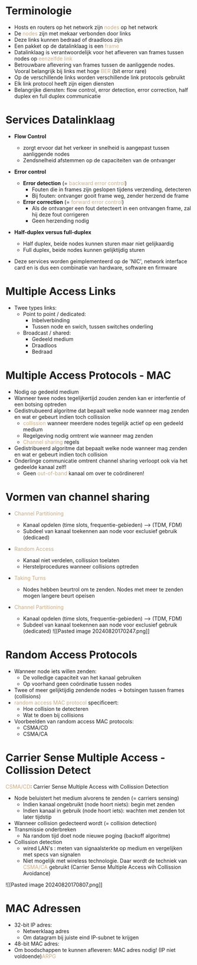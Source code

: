 # Terminologie
- Hosts en routers op het network zijn <span style="color:#c8ab83;">nodes</span> op het network
- De <span style="color:#c8ab83;">nodes</span> zijn met mekaar verbonden door links
- Deze links kunnen bedraad of draadloos zijn
- Een pakket op de datalinklaag is een <span style="color:#c8ab83;">frame</span>
- Datalinklaag is verantwoordelijk voor het afleveren van frames tussen nodes op <span style="color:#c8ab83;">eenzelfde link</span>
- Betrouwbare aflevering van frames tussen de aanliggende nodes. Vooral belangrijk bij links met hoge <span style="color:#c8ab83;">BER</span> (bit error rare)
- Op de verschillende links worden verschillende link protocols gebruikt
- Elk link protocol heeft zijn eigen diensten
- Belangrijke diensten: flow control, error detection, error correction, half duplex en full duplex communicatie

# Services Datalinklaag
- **Flow Control**
	- zorgt ervoor dat het verkeer in snelheid is aangepast tussen aanliggende nodes
	- Zendsnelheid afstemmen op de capaciteiten van de ontvanger
- **Error control**
	- **Error detection** (= <span style="color:#c8ab83;">backward error control</span>)
		- Fouten die in frames zijn geslopen tijdens verzending, detecteren
		- Bij fouten: ontvanger gooit frame weg, zender herzend de frame
	- **Error correction** (= <span style="color:#c8ab83;">forward error control</span>)
		- Als de ontvanger een fout detecteert in een ontvangen frame, zal hij deze fout corrigeren
		- Geen herzending nodig
- **Half-duplex versus full-duplex**
	- Half duplex, beide nodes kunnen sturen maar niet gelijkaardig
	- Full duplex, beide nodes kunnen gelijktijdig sturen

- Deze services worden geimplementeerd op de 'NIC', network interface card en is dus een combinatie van hardware, software en firmware

# Multiple Access Links
- Twee types links:
	- Point to point / dedicated:
		- Inbelverbinding
		- Tussen node en swich, tussen switches onderling
	- Broadcast / shared:
		- Gedeeld medium
		- Draadloos
		- Bedraad

# Multiple Access Protocols - MAC
- Nodig op gedeeld medium
- Wanneer twee nodes tegelijkertijd zouden zenden kan er interfentie of een botsing optreden
- Gedistrubueerd algoritme dat bepaalt welke node wanneer mag zenden en wat er gebeurt indien toch collission
	- <span style="color:#c8ab83;">collission</span> wanneer meerdere nodes tegelijk actief op een gedeeld medium
	- Regelgeving nodig omtrent wie wanneer mag zenden
	- <span style="color:#c8ab83;">Channel sharing</span> regels
- Gedistribueerd algoritme dat bepaalt welke node wanneer mag zenden en wat er gebeurt indien toch collision
- Onderlinge communicatie omtrent channel sharing verloopt ook via het gedeelde kanaal zelf!
	- Geen <span style="color:#c8ab83;">out-of-band</span> kanaal om over te coördineren!

# Vormen van channel sharing
- <span style="color:#c8ab83;">Channel Partitioning</span>
	- Kanaal opdelen (time slots, frequentie-gebieden) --> (TDM, FDM)
	- Subdeel van kanaal toekennen aan node voor exclusief gebruik (dedicaed)
- <span style="color:#c8ab83;">Random Access</span>
	- Kanaal niet verdelen, collission toelaten
	- Herstelprocedures wanneer collisions optreden
- <span style="color:#c8ab83;">Taking Turns</span>
	- Nodes hebben beurtrol om te zenden. Nodes met meer te zenden mogen langere beurt opeisen


- <span style="color:#c8ab83;">Channel Partitioning</span>
	- Kanaal opdelen (time slots, frequentie-gebieden) --> (TDM, FDM)
	- Subdeel van kanaal toekennen aan node voor exclusief gebruik (dedicated)
![[Pasted image 20240820170247.png]]

# Random Access Protocols
- Wanneer node iets willen zenden:
	- De volledige capaciteit van het kanaal gebruiken
	- Op voorhand geen coördinatie tussen nodes
- Twee of meer gelijktijdig zendende nodes -> botsingen tussen frames (collisions)
- <span style="color:#c8ab83;">random access MAC protocol</span> specificeert:
	- Hoe collision te detecteren
	- Wat te doen bij collisions
- Voorbeelden van random access MAC protocols:
	- CSMA/CD
	- CSMA/CA

# Carrier Sense Multiple Access - Collission Detect
<span style="color:#c8ab83;">CSMA/CD</span>: Carrier Sense Multiple Access with Collission Detection
- Node beluistert het medium alvorens te zenden (= carriers sensing)
	- Indien kanaal ongebruikt (node hoort niets): begin met zenden
	- Indien kanaal in gebruik (node hoort iets): wachten met zenden tot later tijdstip
- Wanneer collision gedecteerd wordt (= collision detection)
- Transmissie onderbreken
	- Na random tijd doet node nieuwe poging (backoff algoritme)
- Collission detection
	- wired LAN's : meten van signaalsterkte op medium en vergelijken met specs van signalen
	- Niet mogelijk met wireless technologie. Daar wordt de techniek van <span style="color:#c8ab83;">CSMA/CA</span> gebruikt (Carrier Sense Multiple Access wih Collission Avoidance)

![[Pasted image 20240820170807.png]]

# MAC Adressen
- 32-bit IP adres:
	- Netwerklaag adres
	- Om datagram bij juiste eind IP-subnet te krijgen
- 48-bit MAC adres:
- Om boodschappen te kunnen afleveren: MAC adres nodig! (IP niet voldoende)<span style="color:#c8ab83;">ARPG</span>